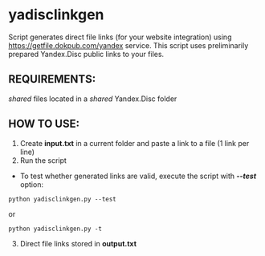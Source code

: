 # yadisclinkgen
Script generates direct file links (for your website integration) using https://getfile.dokpub.com/yandex service. This script uses preliminarily prepared Yandex.Disc public links to your files.

## REQUIREMENTS: 
_shared_ files located in a _shared_ Yandex.Disc folder
## HOW TO USE:
1. Create **input.txt** in a current folder and paste a link to a file (1 link per line)
2. Run the script
* To test whether generated links are valid, execute the script with ***--test*** option:
```
python yadisclinkgen.py --test
```
or
```
python yadisclinkgen.py -t
```
3. Direct file links stored in **output.txt**
